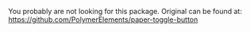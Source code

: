 You probably are not looking for this package. Original can be found at:
https://github.com/PolymerElements/paper-toggle-button

